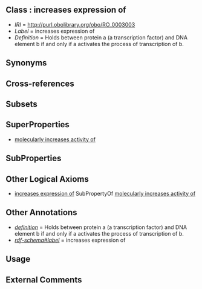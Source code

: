 
## Class : increases expression of

 * *IRI* = http://purl.obolibrary.org/obo/RO_0003003
 * *Label* = increases expression of
 * *Definition* = Holds between protein a (a transcription factor) and DNA element b if and only if a activates the process of transcription of b.

## Synonyms


## Cross-references


## Subsets


## SuperProperties

 * [molecularly increases activity of](../../RO/50/RO_0002450.md)

## SubProperties


## Other Logical Axioms

 * [increases expression of](../../RO/03/RO_0003003.md) SubPropertyOf [molecularly increases activity of](../../RO/50/RO_0002450.md)

## Other Annotations

 * *[definition](../../IAO/15/IAO_0000115.md)* = Holds between protein a (a transcription factor) and DNA element b if and only if a activates the process of transcription of b.
 * *[rdf-schema#label](../../el/rdf-schema#label.md)* = increases expression of

## Usage


## External Comments

